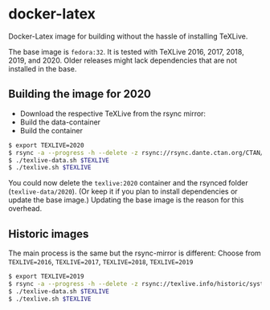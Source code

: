 # docker-latex
Docker-Latex image for building without the hassle of installing TeXLive.

The base image is `fedora:32`. It is tested with TeXLive 2016, 2017, 2018, 2019, and 2020. Older releases might lack dependencies that are not installed in the base.

## Building the image for 2020

- Download the respective TeXLive from the rsync mirror:
- Build the data-container
- Build the container

```bash
$ export TEXLIVE=2020
$ rsync -a --progress -h --delete -z rsync://rsync.dante.ctan.org/CTAN/systems/texlive/tlnet/ texlive-data/$TEXLIVE
$ ./texlive-data.sh $TEXLIVE
$ ./texlive.sh $TEXLIVE
```

You could now delete the `texlive:2020` container and the rsynced folder (`texlive-data/2020`). (Or keep it if you plan to install dependencies or update the base image.) Updating the base image is the reason for this overhead.

## Historic images
The main process is the same but the rsync-mirror is different:
Choose from `TEXLIVE=2016`, `TEXLIVE=2017`, `TEXLIVE=2018`, `TEXLIVE=2019`
```bash
$ export TEXLIVE=2019
$ rsync -a --progress -h --delete -z rsync://texlive.info/historic/systems/texlive/$TEXLIVE/tlnet-final/ texlive-data/$TEXLIVE
$ ./texlive-data.sh $TEXLIVE
$ ./texlive.sh $TEXLIVE
```
